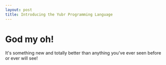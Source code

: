 ```yaml
---
layout: post
title: Introducing the Yubr Programming Language
---
```


God my oh!
==========

It's something new and totally better than anything you've ever seen before or ever will see!

